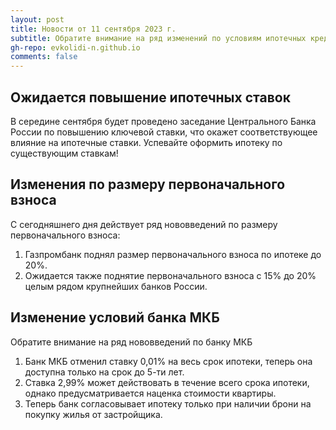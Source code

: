 ```yaml
---
layout: post
title: Новости от 11 сентября 2023 г.
subtitle: Обратите внимание на ряд изменений по условиям ипотечных кредитов, котрые вступили в силу
gh-repo: evkolidi-n.github.io
comments: false
---
```


## Ожидается повышение ипотечных ставок

В середине сентября будет проведено заседание Центрального Банка России по повышению ключевой ставки, что окажет соответствующее влияние на ипотечные ставки. 
Успевайте оформить ипотеку по существующим ставкам!

## Изменения по размеру первоначального взноса

С сегодняшнего дня действует ряд нововведений по размеру первоначального взноса:
1. Газпромбанк поднял размер первоначального взноса по ипотеке до 20%.
2. Ожидается также поднятие первоначального взноса с 15% до 20% целым рядом крупнейших банков России.

## Изменение условий банка МКБ

Обратите внимание на ряд нововведений по банку МКБ

1. Банк МКБ отменил ставку 0,01% на весь срок ипотеки, теперь она доступна только на срок до 5-ти лет.
2. Ставка 2,99% может действовать в течение всего срока ипотеки, однако предусматривается наценка стоимости квартиры.
3. Теперь банк согласовывает ипотеку только при наличии брони на покупку жилья от застройщика.
